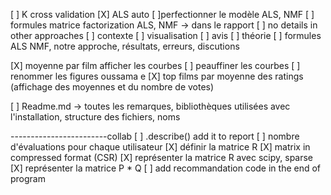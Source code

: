 [ ] K cross validation 
[X] ALS auto
[ ]perfectionner le modèle ALS, NMF
[ ] formules matrice factorization ALS, NMF -> dans le rapport
[ ] no details in other approaches
[ ] contexte
[ ] visualisation
[ ] avis
[ ] théorie
[ ] formules ALS NMF, notre approche, résultats, erreurs, discutions

[X] moyenne par film afficher les courbes
[ ] peauffiner les courbes
[ ] renommer les figures oussama e
[X] top films par moyenne des ratings (affichage des moyennes et du nombre de votes)


[ ] Readme.md -> toutes les remarques, bibliothèques utilisées avec l'installation, structure des fichiers, noms


------------------------collab
[ ] .describe() add it to report 
[ ] nombre d'évaluations pour chaque utilisateur 
[X] définir la matrice R
[X] matrix in compressed format (CSR)
[X] représenter la matrice R avec scipy, sparse 
[X] représenter la matrice P * Q
[ ] add recommandation code in the end of program 
